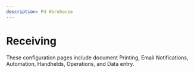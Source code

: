 ```yaml
---
description: P4 Warehouse
---
```


# Receiving

These configuration pages include document Printing, Email Notifications, Automation, Handhelds, Operations, and Data entry.
